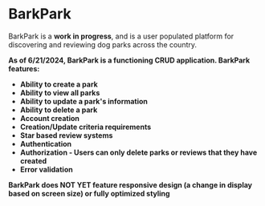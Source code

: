 # BarkPark
 BarkPark is a <b>work in progress</b>, and is a user populated platform for discovering and reviewing dog parks across the country.

 <b>As of 6/21/2024, BarkPark is a functioning CRUD application. BarkPark features:
 - Ability to create a park
 - Ability to view all parks
 - Ability to update a park's information
 - Ability to delete a park
 - Account creation
 - Creation/Update criteria requirements
 - Star based review systems
 - Authentication
 - Authorization - Users can only delete parks or reviews that they have created
 - Error validation

BarkPark does <b>NOT YET</b> feature responsive design (a change in display based on screen size) or fully optimized styling

